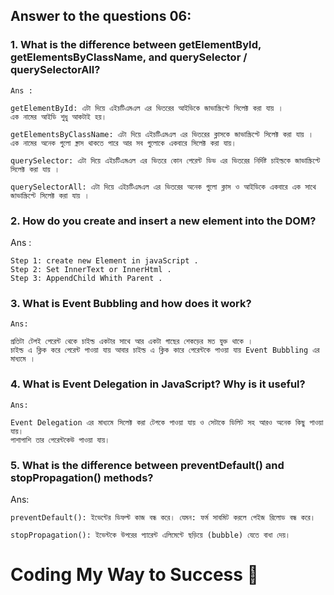
## Answer to the questions 06:

### 1. What is the difference between **getElementById, getElementsByClassName, and querySelector / querySelectorAll**? 
    Ans : 

    getElementById: এটা দিয়ে এইচটিএমএল এর ভিতরের আইডিকে জাভাস্ক্রিপ্টে সিলেক্ট করা যায় ।  
    এক নামের আইডি শুধু আকটাই হয়।

    getElementsByClassName: এটা দিয়ে এইচটিএমএল এর ভিতরের ক্লাসকে জাভাস্ক্রিপ্টে সিলেক্ট করা যায় । 
    এক নামের অনেক গুলো ক্নাস থাকতে পারে আর সব গুলোকে একবারে সিলেক্ট করা যায়।

    querySelector: এটা দিয়ে এইচটিএমএল এর ভিতরে কোন পেরেন্ট ডিভ এর ভিতরের নির্দিষ্ট চাইল্ডকে জাভাস্ক্রিপ্টে সিলেক্ট করা যায় । 

    querySelectorAll: এটা দিয়ে এইচটিএমএল এর ভিতরের অনেক গুলো ক্লাস ও আইডিকে একবারে এক সাথে জাভাস্ক্রিপ্টে সিলেক্ট করা যায় । 



### 2. How do you **create and insert a new element into the DOM**?
Ans : 

    Step 1: create new Element in javaScript .
    Step 2: Set InnerText or InnerHtml .
    Step 3: AppendChild Whith Parent .



### 3. What is **Event Bubbling** and how does it work?
    Ans:
 
    প্রতিটা টেগই পেরেন্ট থেকে চাইল্ড একটার সাথে আর একটা গাছের শেকড়ের মত যুক্ত থাকে । 
    চাইল্ড এ ক্লিক করে পেরেন্ট পাওয়া যায় আবার চাইল্ড এ ক্লিক কারে পেরেন্টকে পাওয়া যায় Event Bubbling এর মাধ্যমে । 



### 4. What is **Event Delegation** in JavaScript? Why is it useful?
    Ans: 

    Event Delegation এর মাধ্যমে সিলেক্ট করা টেগকে পাওয়া যায় ও সেটাকে ডিলিট সহ আরও অনেক কিছু পাওয়া যায়। 
    পাশাপাশি তার পেরেন্টকেউ পাওয়া যায়।



### 5. What is the difference between **preventDefault() and stopPropagation()** methods?
Ans:

    preventDefault(): ইভেন্টের ডিফল্ট কাজ বন্ধ করে। যেমন: ফর্ম সাবমিট করলে পেইজ রিলোড বন্ধ করে।

    stopPropagation(): ইভেন্টকে উপরের প্যারেন্ট এলিমেন্টে ছড়িয়ে (bubble) যেতে বাধা দেয়। 


# Coding My Way to Success 🎯
